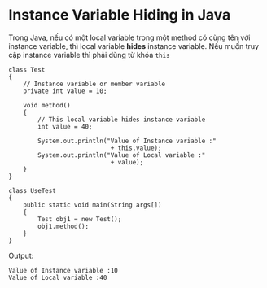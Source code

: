 # Instance Variable Hiding in Java
Trong Java, nếu có một local variable trong một method có cùng tên với instance variable, thì local variable **hides** instance variable. Nếu muốn truy cập instance variable thì phải dùng từ khóa `this`
```
class Test 
{ 
	// Instance variable or member variable 
	private int value = 10; 

	void method() 
	{ 
		// This local variable hides instance variable 
		int value = 40; 

		System.out.println("Value of Instance variable :"
							+ this.value); 
		System.out.println("Value of Local variable :"
							+ value); 
	} 
} 

class UseTest 
{ 
	public static void main(String args[]) 
	{ 
		Test obj1 = new Test(); 
		obj1.method(); 
	} 
} 
```
Output:
```
Value of Instance variable :10
Value of Local variable :40
```
